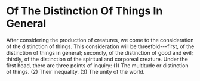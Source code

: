 # Of The Distinction Of Things In General

After considering the production of creatures, we come to the consideration of the distinction of things. This consideration will be threefold---first, of the distinction of things in general; secondly, of the distinction of good and evil; thirdly, of the distinction of the spiritual and corporeal creature.  Under the first head, there are three points of inquiry:
(1) The multitude or distinction of things.
(2) Their inequality.
(3) The unity of the world.